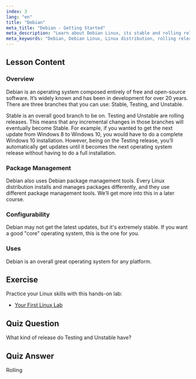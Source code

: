 ```yaml
---
index: 3
lang: "en"
title: "Debian"
meta_title: "Debian - Getting Started"
meta_description: "Learn about Debian Linux, its stable and rolling releases, and package management. Discover why Debian is a great core OS for beginners and intermediate users."
meta_keywords: "Debian, Debian Linux, Linux distribution, rolling release, package management, Linux tutorial, beginner Linux, Linux guide"
---
```


## Lesson Content

### Overview

Debian is an operating system composed entirely of free and open-source software. It’s widely known and has been in development for over 20 years. There are three branches that you can use: Stable, Testing, and Unstable.

Stable is an overall good branch to be on. Testing and Unstable are rolling releases. This means that any incremental changes in those branches will eventually become Stable. For example, if you wanted to get the next update from Windows 8 to Windows 10, you would have to do a complete Windows 10 installation. However, being on the Testing release, you’ll automatically get updates until it becomes the next operating system release without having to do a full installation.

### Package Management

Debian also uses Debian package management tools. Every Linux distribution installs and manages packages differently, and they use different package management tools. We’ll get more into this in a later course.

### Configurability

Debian may not get the latest updates, but it's extremely stable. If you want a good "core" operating system, this is the one for you.

### Uses

Debian is an overall great operating system for any platform.

## Exercise

Practice your Linux skills with this hands-on lab:

- [Your First Linux Lab](https://labex.io/labs/linux-your-first-linux-lab-270253)

## Quiz Question

What kind of release do Testing and Unstable have?

## Quiz Answer

Rolling
